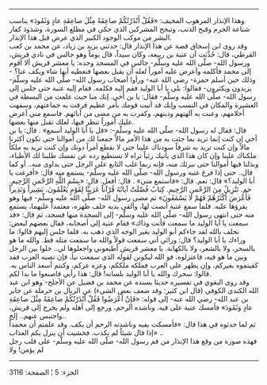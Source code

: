 ------------------------------------------------------------------------

وهذا الإنذار المرهوب المخيف: «فَقُلْ أَنْذَرْتُكُمْ صاعِقَةً مِثْلَ صاعِقَةِ عادٍ وَثَمُودَ»
يناسب شناعة الجرم وقبح الذنب، وتبجح المشركين الذي حكي في مطلع السورة،
وشذوذ كفار البشر من موكب الوجود الكبير الذي عرض قبل هذا الإنذار.  
وقد روى ابن إسحاق قصة عن هذا الإنذار قال: حدثني يزيد بن زياد، عن محمد بن
كعب القرظي، قال: حُدِّثت أن عتبة بن ربيعة، وكان سيداً، قال يوماً وهو جالس في
نادي قريش، ورسول الله- صلّى الله عليه وسلّم- جالس في المسجد وحده: يا معشر
قريش ألا أقوم إلى محمد فأكلمه وأعرض عليه أموراً لعله أن يقبل بعضها فنعطيه
أيها شاء ويكف عنا؟ - وذلك حين أسلم حمزة- رضي الله عنه- ورأوا أصحاب رسول
الله- صلّى الله عليه وسلّم- يزيدون ويكثرون- فقالوا: بلى يا أبا الوليد فقم
إليه فكلمه. فقام إليه عتبة حتى جلس إلى رسول الله- صلّى الله عليه وسلّم-
فقال: يا بن أخي. إنك منا حيث علمت من البسطة في العشيرة والمكان في النسب
وإنك قد أتيت قومك بأمر عظيم فرقت به جماعتهم، وسفهت أحلامهم، وعبت به
آلهتهم ودينهم، وكفرت به من مضى من آبائهم. فاسمع مني أعرض عليك أموراً تنظر
فيها، لعلك تقبل منها بعضها.  
قال: فقال له رسول الله- صلّى الله عليه وسلّم-: «قل يا أبا الوليد أسمع» .
قال: يا بن أخي إن كنت إنما تريد بما جئت به من هذا الأمر مالاً جمعنا لك من
أموالنا حتى تكون أكثرنا مالاً وإن كنت تريد به شرفاً سودناك علينا حتى لا
نقطع أمراً دونك وإن كنت تريد به ملكاً ملكناك علينا وإن كان هذا الذي يأتيك
رئياً تراه لا تستطيع رده عن نفسك طلبنا لك الأطباء، وبذلنا فيها أموالنا
حتى نبرئك منه، فإنه ربما غلب التابع على الرجل حتى يداوى منه.. أو كما
قال.. حتى إذا فرغ عتبة ورسول الله- صلّى الله عليه وسلّم- يستمع منه قال:
«أفرغت يا أبا الوليد؟» قال: نعم. قال: «فاستمع مني» . قال: أفعل. قال:
«بِسْمِ اللَّهِ الرَّحْمنِ الرَّحِيمِ. حم. تَنْزِيلٌ مِنَ الرَّحْمنِ الرَّحِيمِ. كِتابٌ فُصِّلَتْ آياتُهُ
قُرْآناً عَرَبِيًّا لِقَوْمٍ يَعْلَمُونَ، بَشِيراً وَنَذِيراً فَأَعْرَضَ أَكْثَرُهُمْ فَهُمْ لا يَسْمَعُونَ» ثم مضى
رسول الله- صلّى الله عليه وسلّم- فيها وهو يقرؤها عليه. فلما سمع عتبة أنصت
لها، وألقى يديه خلف ظهره، معتمداً عليهما، يستمع منه حتى انتهى رسول الله-
صلّى الله عليه وسلّم- إلى السجدة منها فسجد، ثم قال: «قد سمعت يا أبا الوليد
ما سمعت فأنت وذاك» فقام عتبة إلى أصحابه، فقال بعضهم لبعض: نحلف بالله لقد
جاءكم أبو الوليد بغير الوجه الذي ذهب به. فلما جلس إليهم قالوا: ما وراءك
يا أبا الوليد؟ قال: ورائي أني سمعت قولاً والله ما سمعت مثله قط. والله ما
هو بالسحر، ولا بالشعر، ولا بالكهانة. يا معشر قريش أطيعوني واجعلوها لي..
خلوا بين الرجل وبين ما هو فيه، فاعتزلوه، فو الله ليكونن لقوله الذي سمعت
نبأ، فإن تصبه العرب فقد كفيتموه بغيركم، وإن يظهر على العرب فملكه ملككم،
وعزه عزكم، وكنتم أسعد الناس به. قالوا: سحرك والله يا أبا الوليد بلسانه!
قال: هذا رأيي فاصنعوا ما بدا لكم.  
وقد روى البغوي في تفسيره حديثا بسنده عن محمد بن فضيل عن الأجلح- وهو ابن
عبد الله الكندي الكوفي (قال ابن كثير: وقد ضعف بعض الشيء) عن الزيال بن
حرملة عن جابر بن عبد الله- رضي الله عنه- إلى قوله: «فَإِنْ أَعْرَضُوا فَقُلْ
أَنْذَرْتُكُمْ صاعِقَةً مِثْلَ صاعِقَةِ عادٍ وَثَمُودَ» فأمسك عتبة على فيه. وناشده الرحم،
ورجع إلى أهله ولم يخرج إلى قريش، واحتبس عنهم.. إلخ..  
ثم لما حدثوه في هذا قال: «فأمسكت بفيه وناشدته الرحم أن يكف. وقد علمتم أن
محمداً إذا قال شيئاً لم يكذب. فخشيت أن ينزل بكم العذاب» ..  
فهذه صورة من وقع هذا الإنذار من فم رسول الله- صلّى الله عليه وسلّم- على
قلب رجل لم يؤمن! ولا

------------------------------------------------------------------------

الجزء: 5 ¦ الصفحة: 3116
